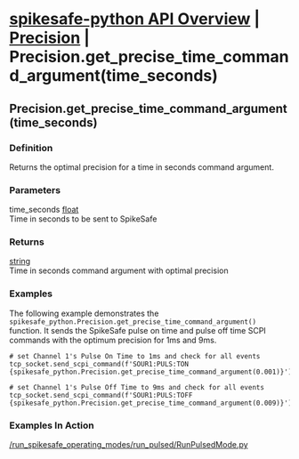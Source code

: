 # [spikesafe-python API Overview](/spikesafe_python_lib_docs/README.md) | [Precision](/spikesafe_python_lib_docs/Precision/README.md) | Precision.get_precise_time_command_argument(time_seconds)

## Precision.get_precise_time_command_argument(time_seconds)

### Definition
Returns the optimal precision for a time in seconds command argument.

### Parameters
time_seconds [float](https://docs.python.org/3/library/functions.html#float)  
Time in seconds to be sent to SpikeSafe

### Returns
[string](https://docs.python.org/3/library/string.html)  
Time in seconds command argument with optimal precision

### Examples
The following example demonstrates the `spikesafe_python.Precision.get_precise_time_command_argument()` function. It sends the SpikeSafe pulse on time and pulse off time SCPI commands with the optimum precision for 1ms and 9ms.
```
# set Channel 1's Pulse On Time to 1ms and check for all events
tcp_socket.send_scpi_command(f'SOUR1:PULS:TON {spikesafe_python.Precision.get_precise_time_command_argument(0.001)}')

# set Channel 1's Pulse Off Time to 9ms and check for all events
tcp_socket.send_scpi_command(f'SOUR1:PULS:TOFF {spikesafe_python.Precision.get_precise_time_command_argument(0.009)}')
```

### Examples In Action
[/run_spikesafe_operating_modes/run_pulsed/RunPulsedMode.py](/run_spikesafe_operating_modes/run_pulsed/RunPulsedMode.py)